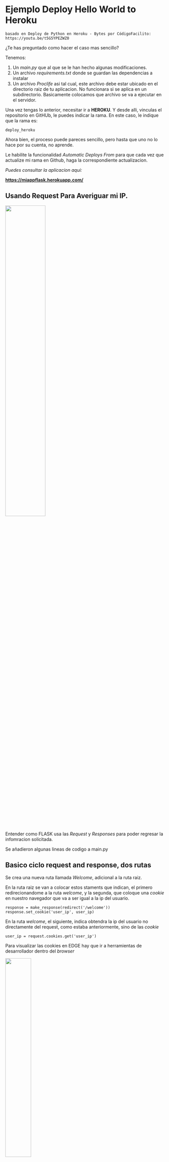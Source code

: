 # Ejemplo Deploy Hello World to Heroku

    basado en Deploy de Python en Heroku - Bytes por CódigoFacilito: https://youtu.be/t5G5YPEZWZ0

¿Te has preguntado como hacer el caso mas sencillo?

Tenemos:
1. Un *main.py* que al que se le han hecho algunas modificaciones.
2. Un archivo *requirements.txt* donde se guardan las dependencias a instalar
3. Un archivo *Proclife* asi tal cual, este archivo debe estar ubicado en el directorio raiz de tu aplicacion. No funcionara si se aplica en un subdirectorio. Basicamente colocamos que archivo se va a ejecutar en el servidor.

Una vez tengas lo anterior, necesitar ir a **HEROKU**. Y desde alli, vinculas el repositorio en GitHUb, le puedes indicar la rama. En este caso, le indique que la rama es: 

    deploy_heroku

Ahora bien, el proceso puede pareces sencillo, pero hasta que uno no lo hace por su cuenta, no aprende. 

Le habilite la funcionalidad *Automatic Deploys From* para que cada vez que actualize mi rama en Github, haga la correspondiente actualizacion.

*Puedes consultar la aplicacion aqui:*

**https://miappflask.herokuapp.com/**

## Usando Request Para Averiguar mi IP.

<img src="https://i.imgur.com/FbP6nZ8.jpg" width="50%"/>

Entender como FLASK usa las *Request* y *Responses* para poder regresar la infomracion solicitada. 

Se añadieron algunas lineas de codigo a main.py

## Basico ciclo request and response, dos rutas

Se crea una nueva ruta llamada *Welcome*, adicional a la ruta raiz.

En la ruta raiz se van a colocar estos staments que indican, el primero redirecionandome a la ruta *welcome*, y la segunda, que coloque una *cookie* en nuestro navegador que va a ser igual a la ip del usuario.  

    response = make_response(redirect('/welcome'))
    response.set_cookie('user_ip', user_ip)

En la ruta *welcome*, el siguiente, indica obtendra la ip del usuario no directamente del request, como estaba anteriormente, sino de las *cookie*

    user_ip = request.cookies.get('user_ip')

Para visualizar las cookies en EDGE hay que ir a herramientas de desarrollador dentro del *browser*

<img src="https://i.imgur.com/1J0WMvg.jpg" width="40%"/>

Y dento de estra cruzecita buscar *Aplicacion*, y luego *Almacenamiento*

## Templates con Jinja 2

Un template es un archivo .html que permite renderiar informacion estatica y dinamica, para este caso podriamos pasar la informacion de la ip del usuario directamente al html, en lugar de regresarla como una cadena de texto.

Vamos a crear un nuevo directorio llamado templates, e importa de la clase Flask el modulo render_template

en la ruta hello, donde ahora en vez de retornar una cadena, retornamos el template: hello.html

tambien enviamos la user_ip, y dentro del html, coloccamos doble corchete, para indicar es una variable

Asi se veria en el servidor local:

<img src="https://i.imgur.com/KO2Xk1E.jpg" width="100"/>

Lectura recomendada: https://jinja.palletsprojects.com/en/3.1.x/


## Estructuras de control

La idea es crear una lista de frutas en la *aplicacion*, ya sabemos que la aplicacion es *main.py*, y que la mostraremos en la ruta *welcome*, siempre y cuando se cumpla la condicion. *¿Cual es esa condicion?* Lo explicare mas adelante.

**¿Que es el contexto de la aplicacion?** Es un concepto en construcion, sin embargo cuando una aplicacion maneja muchas variables, es mejor crear un diccionario con los parametros que vamos a pasar, y posteriormente expandir el diccionario, con la notacion **context

    @app.route('/hello')
    def hello():
        user_ip = request.cookies.get('user_ip')
        context ={
            'user_ip':user_ip,
            'fruits':fruits,
    }
    return render_template('hello.html', **context )



**En el template welcome**

Se guarda la IP del Usuario en una Cookie en la ruta raiz, como se ha venido haciendo, y nos redirige a la ruta *welcome*. 

De encontrarse la *user_ip* no la mostrara, seguido de la lista de frutas, aconcejo hacerlo con el tag *ul*. 

¿Que es el *HTML tag* *ul*? An unordered HTML list. Es para que el Browser entienda que es una lista, y la usaremos para desplegar nuestra lista de frutas, si se cumple la condicion. 

De no encontrarse la IP del usuario, desplegara un mensaje y un enlace hacia la raiz para intentar obtenerla.

La haremos en el html:

Para todos los templates, Flask pone a nuestra disposicion una variable que se llama url_for que nos permite encontrar la ruta especifica, con enviar el nombre de la funcion que pertenece a esta ruta.

        {% if user_ip %}
        <h3>Your IP is {{user_ip}}</h3>
        <ul>
            {% for fruit in fruits %}
                <li>{{fruit}}</li>
            {% endfor %}
        </ul>
        {% else %}
            <a href="{{url_for('index')}}">Ir a inicio</a>
            <h3>Cookie Not Found</h3>
        {% endif %}

Como vez index es la funcion que pertenece a la ruta raiz, y la que guarda la ip del usuario.
